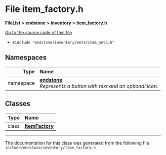 

# File item\_factory.h



[**FileList**](files.md) **>** [**endstone**](dir_6cf277b678674f97c7a2b6b3b2447b33.md) **>** [**inventory**](dir_d1e84b530b14f41e8b6f5ec1b5dee76c.md) **>** [**item\_factory.h**](item__factory_8h.md)

[Go to the source code of this file](item__factory_8h_source.md)



* `#include "endstone/inventory/meta/item_meta.h"`













## Namespaces

| Type | Name |
| ---: | :--- |
| namespace | [**endstone**](namespaceendstone.md) <br>_Represents a button with text and an optional icon._  |


## Classes

| Type | Name |
| ---: | :--- |
| class | [**ItemFactory**](classendstone_1_1ItemFactory.md) <br> |



















































------------------------------
The documentation for this class was generated from the following file `include/endstone/inventory/item_factory.h`

